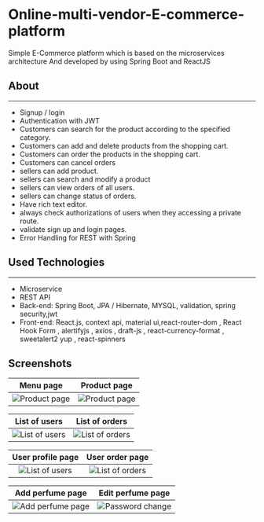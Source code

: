 # Online-multi-vendor-E-commerce-platform
Simple E-Commerce platform which is based on the microservices architecture And developed by using Spring Boot and ReactJS

 ## About
 ---

- Signup / login 
- Authentication with JWT 
- Customers can search for the product according to the specified category.
- Customers can add and delete products from the shopping cart.
- Customers can order the products in the shopping cart.
- Customers can cancel orders
- sellers can add product.
- sellers can search and modify a product
- sellers can view orders of all users.
- sellers can change status of orders.
- Have rich text editor.
- always check authorizations of users when they accessing a private route.
- validate sign up and login pages.
- Error Handling for REST with Spring

## Used Technologies
---

- Microservice
- REST API
- Back-end: Spring Boot, JPA / Hibernate, MYSQL, validation, spring security,jwt
- Front-end: React.js, context api, material ui,react-router-dom , React Hook Form , alertifyjs , axios , draft-js , react-currency-format , sweetalert2 yup , react-spinners

## Screenshots


Menu page  |  Product page
:------------------------:|:-------------------------:
![Product page](img/products)  |  ![Product page](img/cart)

List of users  |  List of orders
:------------------------:|:-------------------------:
![List of users](https://i.ibb.co/T88cFZt/all-users.jpg)  |  ![List of orders](https://i.ibb.co/4f7F0hk/all-orders.jpg)

User profile page  |  User order page
:------------------------:|:-------------------------:
![List of users](https://i.ibb.co/KDF3FZX/user-page.jpg)  |  ![List of orders](https://i.ibb.co/rkbDMB9/order-page.jpg)

Add perfume page  |  Edit perfume page
:------------------------:|:-------------------------:
![Add perfume page](https://i.ibb.co/KGKhJxR/add-perfume.jpg)  |  ![Password change](https://i.ibb.co/cTddspr/edit-perfume.jpg)


